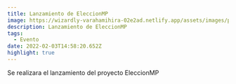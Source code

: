 ```yaml
---
title: Lanzamiento de EleccionMP
image: https://wizardly-varahamihira-02e2ad.netlify.app/assets/images/posts/web_mp-16.png
description: Lanzamiento de EleccionMP
tags:
  - Evento
date: 2022-02-03T14:58:20.652Z
highlight: true
---
```

Se realizara el lanzamiento del proyecto EleccionMP